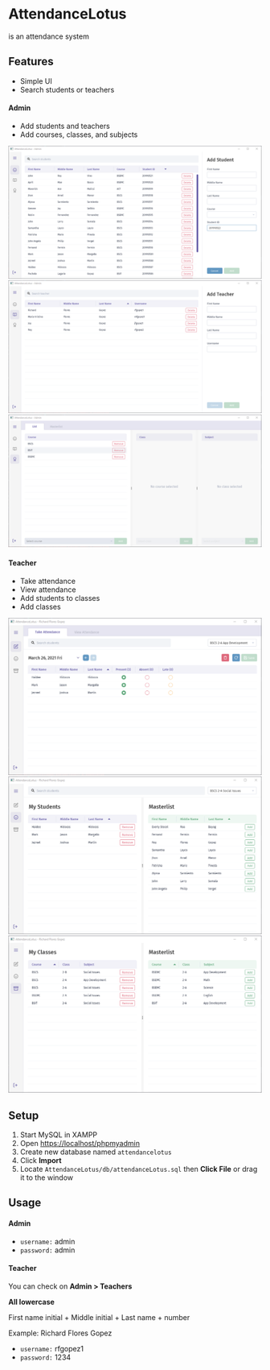 # AttendanceLotus
is an attendance system
## Features
- Simple UI
- Search students or teachers
#### Admin
- Add students and teachers
- Add courses, classes, and subjects

![Admin user - Students](readme-assets/admin/admin_students.png)
![Admin user - Teachers](readme-assets/admin/admin_teachers.png)
![Admin user - Curriculums](readme-assets/admin/admin_curriculums.png)

#### Teacher
- Take attendance
- View attendance
- Add students to classes
- Add classes

![Teacher user - Attendance](readme-assets/teacher/teacher_attendance.png)
![Teacher user - Students](readme-assets/teacher/teacher_students.png)
![Teacher user - Classes](readme-assets/teacher/teacher_classes.png)
## Setup
1. Start MySQL in XAMPP
2. Open <https://localhost/phpmyadmin>
3. Create new database named `attendancelotus`
4. Click **Import**
5. Locate `AttendanceLotus/db/attendanceLotus.sql` then **Click File** or drag it to the window 
## Usage
#### Admin
- `username:` admin
- `password:` admin
#### Teacher
You can check on **Admin > Teachers**

**All lowercase**

First name initial + Middle initial + Last name + number

Example: Richard Flores Gopez
- `username:` rfgopez1
- `password:` 1234
